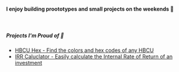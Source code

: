 


<!-- <img height="auto" width="250px" src="https://static.wixstatic.com/media/d2d712_47f911e6c679492ab2b59ae1d6e4ad7c~mv2.jpg/v1/fill/w_506,h_314,al_c,q_80,usm_0.66_1.00_0.01/d2d712_47f911e6c679492ab2b59ae1d6e4ad7c~mv2.jpg"/> -->

#### I enjoy building proototypes and small projects on the weekends 🤩
<br/>

##### Projects I'm Proud of 🥰
- <a href="http://hbcuhex.com"> HBCU Hex - Find the colors and hex codes of any HBCU</a>
- <a href="http://irrcalculator.xyz"> IRR Caluclator - Easily calculate the Internal Rate of Return of an investment</a>



<br/>



<!---
mattlovestech/mattlovestech is a ✨ special ✨ repository because its `README.md` (this file) appears on your GitHub profile.
You can click the Preview link to take a look at your changes.
--->
